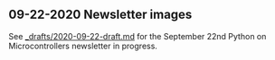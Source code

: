 ## 09-22-2020 Newsletter images

See [_drafts/2020-09-22-draft.md](../../_drafts/2020-09-22-draft.md) for the September 22nd Python on Microcontrollers newsletter in progress.

